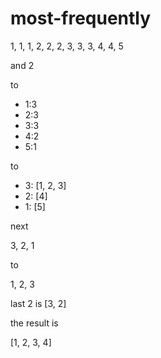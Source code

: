 # most-frequently

1, 1, 1, 2, 2, 2, 3, 3, 3, 4, 4, 5 

and 2

to

- 1:3
- 2:3
- 3:3
- 4:2
- 5:1

to

- 3: [1, 2, 3]
- 2: [4]
- 1: [5]

next

3, 2, 1 

to 

1, 2, 3

last 2 is [3, 2]

the result is

[1, 2, 3, 4]
